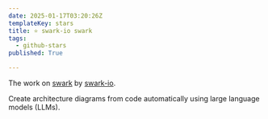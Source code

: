 ```yaml
---
date: 2025-01-17T03:20:26Z
templateKey: stars
title: ⭐ swark-io swark
tags:
  - github-stars
published: True

---
```


The work on [swark](https://github.com/swark-io/swark) by [swark-io](https://github.com/swark-io).

Create architecture diagrams from code automatically using large language models (LLMs).
